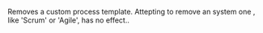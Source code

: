 Removes a custom process template. Attepting to remove an system one , like 'Scrum' or 'Agile', has no effect..